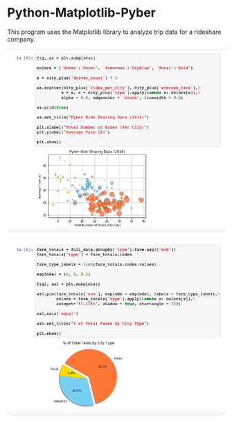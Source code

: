 # Python-Matplotlib-Pyber
This program uses the Matplotlib library to analyze trip data for a rideshare company.

![Image of Scatter Plot Code](images/Pyber_Scatter_Plot.png)

![Image of Pie Chart](images/Pyber_Pie_Chart.png)